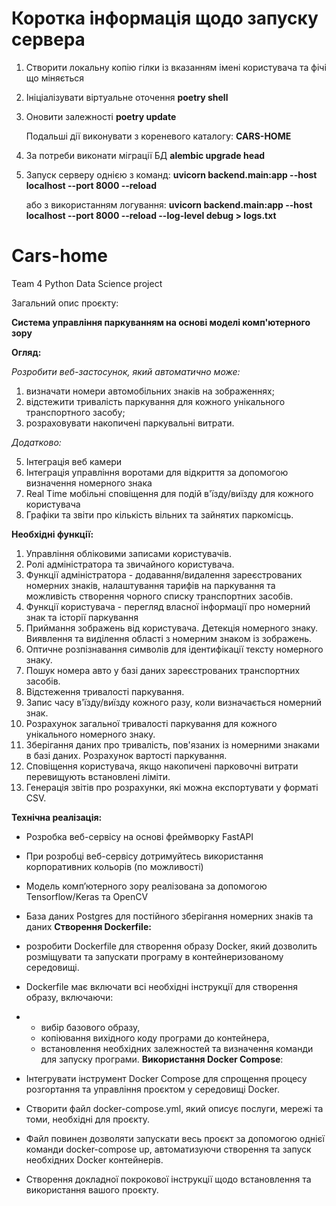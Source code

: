 # Коротка інформація щодо запуску сервера

1. Створити локальну копію гілки із вказанням імені користувача та фічі що міняється
2. Ініціалізувати віртуальне оточення **poetry shell**
3. Оновити залежності **poetry update**

   Подальші дії виконувати з кореневого каталогу: **CARS-HOME**
5. За потреби виконати міграції БД **alembic upgrade head**
6. Запуск серверу однією з команд:
   **uvicorn backend.main:app --host localhost --port 8000 --reload**

   або з використанням логування:
   **uvicorn backend.main:app --host localhost --port 8000 --reload --log-level debug > logs.txt**



# Cars-home
Team 4 Python Data Science project

Загальний опис проєкту:

****Система управління паркуванням на основі моделі комп'ютерного зору****

**Огляд:**

_Розробити веб-застосунок, який автоматично може:_
1. визначати номери автомобільних знаків на зображеннях;
2. відстежити тривалість паркування для кожного унікального транспортного засобу;
3. розраховувати накопичені паркувальні витрати.
   
_Додатково:_

5. Інтеграція веб камери
6. Інтеграція управління воротами для відкриття за допомогою визначення номерного знака
7. Real Time мобільні сповіщення для подій в'їзду/виїзду для кожного користувача
8. Графіки та звіти про кількість вільних та зайнятих паркомісць.

**Необхідні функції:**
1. Управління обліковими записами користувачів.
2. Ролі адміністратора та звичайного користувача.
3. Функції адміністратора - додавання/видалення зареєстрованих номерних знаків, налаштування тарифів на паркування та можливість створення чорного списку транспортних засобів.
4. Функції користувача - перегляд власної інформації про номерний знак та історії паркування
5. Приймання зображень від користувача. Детекція номерного знаку. Виявлення та виділення області з номерним знаком із зображень.
6. Оптичне розпізнавання символів для ідентифікації тексту номерного знаку.
7. Пошук номера авто у базі даних зареєстрованих транспортних засобів.
8. Відстеження тривалості паркування.
9. Запис часу в'їзду/виїзду кожного разу, коли визначається номерний знак.
10. Розрахунок загальної тривалості паркування для кожного унікального номерного знаку.
11. Зберігання даних про тривалість, пов'язаних із номерними знаками в базі даних. Розрахунок вартості паркування.
12. Сповіщення користувача, якщо накопичені парковочні витрати перевищують встановлені ліміти.
13. Генерація звітів про розрахунки, які можна експортувати у форматі CSV.

**Технічна реалізація:**
- Розробка веб-сервісу на основі фреймворку FastAPI
- При розробці веб-сервісу дотримуйтесь використання корпоративних кольорів (по можливості)
- Модель компʼютерного зору реалізована за допомогою Tensorflow/Keras та OpenCV
- База даних Postgres для постійного зберігання номерних знаків та даних
**Створення Dockerfile:**
- розробити Dockerfile для створення образу Docker, який дозволить розміщувати та запускати програму в контейнеризованому середовищі.
- Dockerfile має включати всі необхідні інструкції для створення образу, включаючи:
- - вибір базового образу,
  - копіювання вихідного коду програми до контейнера,
  - встановлення необхідних залежностей та визначення команди для запуску програми.
**Використання Docker Compose**:
- Інтегрувати інструмент Docker Compose для спрощення процесу розгортання та управління проєктом у середовищі Docker.
- Створити файл docker-compose.yml, який описує послуги, мережі та томи, необхідні для проєкту.
- Файл повинен дозволяти запускати весь проєкт за допомогою однієї команди docker-compose up, автоматизуючи створення та запуск необхідних Docker контейнерів.

- Створення докладної покрокової інструкції щодо встановлення та використання вашого проєкту.

